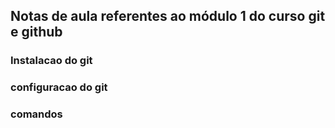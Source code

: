 ## Notas de aula referentes ao módulo 1 do curso git e github

### Instalacao do git

### configuracao do git

### comandos